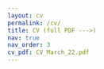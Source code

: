 ```yaml
---
layout: cv
permalink: /cv/
title: CV (full PDF --->)
nav: true
nav_order: 3
cv_pdf: CV_March_22.pdf
---
```

